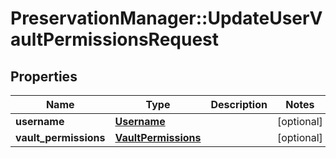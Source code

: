 # PreservationManager::UpdateUserVaultPermissionsRequest

## Properties
Name | Type | Description | Notes
------------ | ------------- | ------------- | -------------
**username** | [**Username**](Username.md) |  | [optional] 
**vault_permissions** | [**VaultPermissions**](VaultPermissions.md) |  | [optional] 

